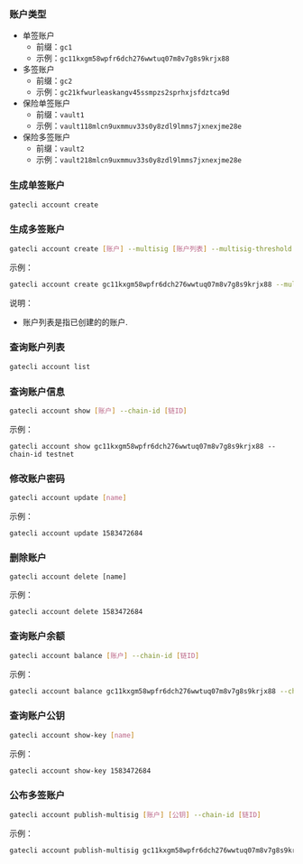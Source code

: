
### 账户类型
- 单签账户
	- 前缀：`gc1`
	- 示例：`gc11kxgm58wpfr6dch276wwtuq07m8v7g8s9krjx88`
- 多签账户
	- 前缀：`gc2`
	- 示例：`gc21kfwurleaskangv45ssmpzs2sprhxjsfdztca9d`
- 保险单签账户
	- 前缀：`vault1`
	- 示例：`vault118mlcn9uxmmuv33s0y8zdl9lmms7jxnexjme28e`
- 保险多签账户
	- 前缀：`vault2`
	- 示例：`vault218mlcn9uxmmuv33s0y8zdl9lmms7jxnexjme28e `

### 生成单签账户
```bash
gatecli account create
```

### 生成多签账户

```bash
gatecli account create [账户] --multisig [账户列表] --multisig-threshold [最小有效数量]
```		    
示例：

```bash
gatecli account create gc11kxgm58wpfr6dch276wwtuq07m8v7g8s9krjx88 --multisig gc110nxr6.....,gc113454xdr..... --multisig-threshold 2
```
说明：

* 账户列表是指已创建的的账户.


### 查询账户列表
```bash
gatecli account list
```

### 查询账户信息
```bash
gatecli account show [账户] --chain-id [链ID]
```

示例：

```
gatecli account show gc11kxgm58wpfr6dch276wwtuq07m8v7g8s9krjx88 --chain-id testnet
```

### 修改账户密码
```bash
gatecli account update [name]
```
示例：

```
gatecli account update 1583472684
```

### 删除账户
```
gatecli account delete [name]
```
示例：

```
gatecli account delete 1583472684
```

### 查询账户余额
```bash
gatecli account balance [账户] --chain-id [链ID]
```

示例：

```bash
gatecli account balance gc11kxgm58wpfr6dch276wwtuq07m8v7g8s9krjx88 --chain-id testnet
```

### 查询账户公钥
```bash
gatecli account show-key [name]
```

示例：

```bash
gatecli account show-key 1583472684
```

### 公布多签账户
```bash
gatecli account publish-multisig [账户] [公钥] --chain-id [链ID]
```

示例：

```bash
gatecli account publish-multisig gc11kxgm58wpfr6dch276wwtuq07m8v7g8s9krjx88 gc1pub1ytql0csgqgfzd666axrjzqegteuuxvghau9u0q67lltpjqla3ykzz3t8efmh6sqhyt4uhnh3q5fzd666axrjzqkhwmygytf0grzudhv69h9ttcy4xhze0v4mtf4jza6mrp0j3lq68qfzd666axrjzqn6wmq0uuyvxr8tywehal0zyzhpy5tv4h5tpryvc449jmznnzdruqy68ks2 --from gc11wmnygdl4mtrz3x9sgkev5rhajzxxqh2j0gr3vr --chain-id testnet
```

